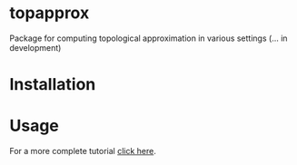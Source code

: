 # topapprox
 Package for computing topological approximation in various settings (... in development)

 # Installation

 # Usage

 For a more complete tutorial [click here](https://colab.research.google.com/drive/1YX5aWZPQBQPSez6daOLHddpl2W-Idjbl?usp=sharing).
